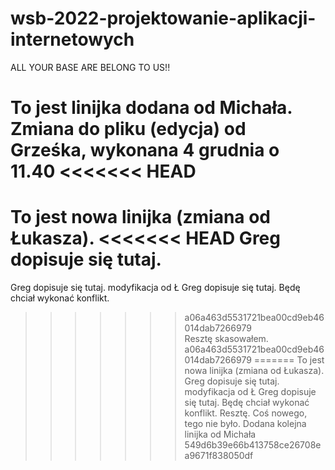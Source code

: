 # wsb-2022-projektowanie-aplikacji-internetowych

ALL YOUR BASE ARE BELONG TO US!!

To jest linijka dodana od Michała.
Zmiana do pliku (edycja) od Grześka, wykonana 4 grudnia o 11.40
<<<<<<< HEAD
=======
To jest nowa linijka (zmiana od Łukasza). 
<<<<<<< HEAD
Greg dopisuje się tutaj.
=======
Greg dopisuje się tutaj. modyfikacja od Ł
Greg dopisuje się tutaj. Będę chciał wykonać konflikt.
>>>>>>> a06a463d5531721bea00cd9eb46014dab7266979
Resztę skasowałem.
>>>>>>> a06a463d5531721bea00cd9eb46014dab7266979
=======
To jest nowa linijka (zmiana od Łukasza).
Greg dopisuje się tutaj. modyfikacja od Ł
Greg dopisuje się tutaj. Będę chciał wykonać konflikt.
Resztę.
Coś nowego, tego nie było.
Dodana kolejna linijka od Michała
>>>>>>> 549d6b39e66b413758ce26708ea9671f838050df
